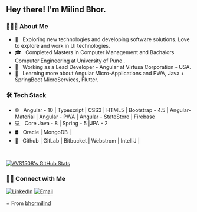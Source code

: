 <h2> Hey there! I'm Milind Bhor.</h2>

<h3> 👨🏻‍💻 About Me </h3>

- 🤔 &nbsp; Exploring new technologies and developing software solutions. Love to explore and work in UI technologies.
- 🎓 &nbsp; Completed Masters in Computer Management and Bachalors Computer Engineering at University of Pune .
- 💼 &nbsp; Working as a Lead Developer - Angular at Virtusa Corporation - USA.
- 🌱 &nbsp; Learning more about Angular Micro-Applications and PWA, Java + SpringBoot MicroServices, Flutter.

<h3>🛠 Tech Stack</h3>

- 🌐 &nbsp; Angular - 10 | Typescript | CSS3 | HTML5 | Bootstrap - 4.5 | Angular-Material | Angular - PWA | Angular - StateStore | Firebase
- 💻 &nbsp; Core Java - 8 | Spring - 5 |JPA - 2
- 🛢 &nbsp; Oracle | MongoDB | 
- 🔧 &nbsp; Github | GitLab | Bitbucket | Webstrom | IntelliJ | 

<br/>

[![AVS1508's GitHub Stats](https://github-readme-stats.vercel.app/api?username=bhormilind&show_icons=true)](https://github.com/bhormilind)

<h3> 🤝🏻 Connect with Me </h3>

<p align="center">

<a href="https://www.linkedin.com/in/bhormilind"><img alt="LinkedIn" src="https://img.shields.io/badge/LinkedIn-Milind%20Bhor-blue?style=flat-square&logo=linkedin"></a>
<a href="mailto:bhormilind@gmail.com"><img alt="Email" src="https://img.shields.io/badge/Email-bhormilind@gmail.com-blue?style=flat-square&logo=gmail"></a>
</p>

⭐️ From [bhormilind](https://github.com/bhormilind)
